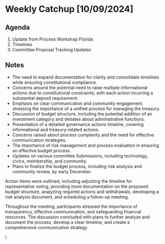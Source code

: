 # Weekly Catchup \[10/09/2024]

## Agenda

1. Update from Process Workshop Florida
2. Timelines
3. Committee Proposal Tracking Updates

## Notes

* The need to expand documentation for clarity and consolidate timelines while ensuring constitutional compliance.
* Concerns around the potential need to raise multiple informational actions due to constitutional constraints, with each action incurring a substantial deposit requirement.
* Emphasis on clear communication and community engagement, stressing the importance of a unified process for managing the treasury.
* Discussion of budget structure, including the potential addition of an investment category and debates about administrative functions.
* Presentation of a detailed governance actions timeline, covering informational and treasury-related actions.
* Concerns raised about process complexity and the need for effective communication strategies.
* The importance of risk management and process evaluation in ensuring an effective budget process.
* Updates on various committee Submissions, including technology, civics, membership, and community.
* Plans to finalize the budget process, including risk analysis and community review, by early December.

Action items were outlined, including adjusting the timeline for representative voting, providing more documentation on the proposed budget structure, analyzing required actions and withdrawals, developing a risk analysis document, and scheduling a follow-up meeting.

Throughout the meeting, participants stressed the importance of transparency, effective communication, and safeguarding financial resources. The discussion concluded with plans to further analyze and document the process, develop a clear timeline, and create a comprehensive communication strategy.

\
